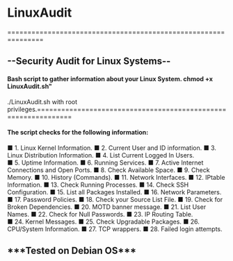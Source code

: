 # LinuxAudit
<p>===============================================================</p>
<h2>--Security Audit for Linux Systems--</h2>
<p></p>
<p><h4>Bash script to gather information about your Linux System.</h4</p>
<h4Open the terminal and enter the following command</h4
<h4<em>chmod +x LinuxAudit.sh"</em></h4
<h4Execute <em>./LinuxAudit.sh</em> with root privileges.</h4
<p>===============================================================</p>
<p><h4>The script checks for the following information:</h4></p>

&#9632; 1. Linux Kernel Information. 
&#9632; 2. Current User and ID information. 
&#9632; 3. Linux Distribution Information. 
&#9632; 4. List Current Logged In Users.  
&#9632; 5. Uptime Information. 
&#9632; 6. Running Services. 
&#9632; 7. Active Internet Connections and Open Ports. 
&#9632; 8. Check Available Space. 
&#9632; 9. Check Memory. 
&#9632; 10. History (Commands). 
&#9632; 11. Network Interfaces. 
&#9632; 12. IPtable Information. 
&#9632; 13. Check Running Processes. 
&#9632; 14. Check SSH Configuration. 
&#9632; 15. List all Packages Installed.
&#9632; 16. Network Parameters. 
&#9632; 17. Password Policies. 
&#9632; 18. Check your Source List File. 
&#9632; 19. Check for Broken Dependencies. 
&#9632; 20. MOTD banner message. 
&#9632; 21. List User Names. 
&#9632; 22. Check for Null Passwords. 
&#9632; 23. IP Routing Table.  
&#9632; 24. Kernel Messages. 
&#9632; 25. Check Upgradable Packages. 
&#9632; 26. CPU/System Information. 
&#9632; 27. TCP wrappers. 
&#9632; 28. Failed login attempts.


<p><h2>***Tested on Debian OS***</p></h2>
